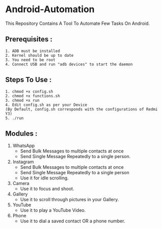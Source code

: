 # Android-Automation
This Repository Contains A Tool To Automate Few Tasks On Android.

## Prerequisites :
	1. ADB must be installed
	2. Kernel should be up to date
	3. You need to be root
	4. Connect USB and run "adb devices" to start the daemon
## Steps To Use :
	1. chmod +x config.sh
	2. chmod +x functions.sh
	3. chmod +x run
	4. Edit config.sh as per your Device 
	(By Default, config.sh corresponds with the configurations of Redmi Y3)
	5. ./run 
## Modules :
  1. WhatsApp
     - Send Bulk Messages to multiple contacts at once
     - Send Single Message Repeatedly to a single person.
  2. Instagram
     - Send Bulk Messages to multiple contacts at once
     - Send Single Message Repeatedly to a single person
     - Use it for idle scrolling.
  3. Camera
     - Use it to focus and shoot.
  4. Gallery
     - Use it to scroll through pictures in your Gallery.
  5. YouTube
     - Use it to play a YouTube Video.
  6. Phone
     - Use it to dial a saved contact OR a phone number.
